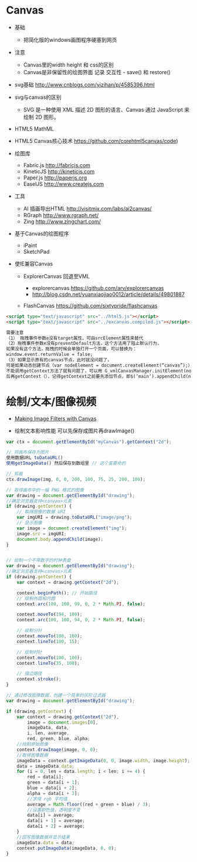 # Canvas

- 基础

  - 把简化版的windows画图程序硬塞到网页

- 注意

  - Canvas里的width height 和 css的区别
  - Canvas是非保留性的绘图界面 记录 交互性 - save() 和 restore()

- svg基础 <http://www.cnblogs.com/yizihan/p/4585396.html>

- svg与canvas的区别

  - SVG 是一种使用 XML 描述 2D 图形的语言、Canvas 通过 JavaScript 来绘制 2D 图形。

- HTML5 MathML

- HTML5 Canvas核心技术 <https://github.com/corehtml5canvas/code>)

- 绘图库

  - Fabric.js <http://fabricjs.com>
  - KineticJS <http://kineticjs.com>
  - Paper.js <http://paperjs.org>
  - EaselJS <http://www.createjs.com>

- 工具

  - AI 插画导出HTML <http://visitmix.com/labs/ai2canvas/>
  - RGraph <http://www.rgraph.net/>
  - Zing <http://www.zingchart.com/>

- 基于Canvas的绘图程序

  - iPaint
  - SketchPad

- 使IE兼容Canvas

  - ExplorerCanvas 回退至VML

    - explorercanvas <https://github.com/arv/explorercanvas>
    - <http://blog.csdn.net/yuanxiaojiao0012/article/details/49801887>

  - FlashCanvas https://github.com/sixtypride/flashcanvas

```html
<script type="text/javascript" src="../html5.js"></script>
<script type="text/javascript" src="../excanvas.compiled.js"></script>

需要注意
（1） 拖拽事件参数e没有target属性，可由srcElement属性来替代
（2）拖拽事件参数e没有preventDefault方法，这个方法用了阻止默认行为，
如果没有这个方法，拖拽的时候会单独打开一个页面，可以替换为：
window.event.returnValue = false;
（3）如果显示原有的canvas节点，此时就没问题了，
可是如果动态创建节点（var nodeElement = document.createElement(“canvas”);），
不能调用getContext方法了就有问题了，可以用 G_vmlCanvasManager.initElement(nodeElement)先初始化节点，
后再getContext（），记得getContext之前要先添加节点，即$(‘main’).appendChild(nodeElement);
```

# 绘制/文本/图像视频

- [Making Image Filters with Canvas](https://www.gitbook.com/book/luo0412/white/edit#)

- 绘制文本影响性能 可以先保存成图片再drawImage()

```javascript
var ctx = document.getElementById("myCanvas").getContext("2d");

// 将画布保存为图片
使用数据URL toDataURL()
使用getImageData() 然后保存到数组里 // 这个蛮要命的

// 剪裁
ctx.drawImage(img, 0, 0, 200, 100, 75, 25, 200, 100);

// 取得画布中的一幅 PNG 格式的图像
var drawing = document.getElementById("drawing");
//确定浏览器支持<canvas>元素
if (drawing.getContext) {
    // 取得图像的数据 URI
    var imgURI = drawing.toDataURL("image/png");
    // 显示图像
    var image = document.createElement("img");
    image.src = imgURI;
    document.body.appendChild(image);
}


// 绘制一个不带数字的时钟表盘
var drawing = document.getElementById("drawing");
//确定浏览器支持<canvas>元素
if (drawing.getContext) {
    var context = drawing.getContext("2d");

    context.beginPath(); // 开始路径
    // 绘制外圆和内圆
    context.arc(100, 100, 99, 0, 2 * Math.PI, false);

    context.moveTo(194, 100);
    context.arc(100, 100, 94, 0, 2 * Math.PI, false);

    // 绘制分针
    context.moveTo(100, 100);
    context.lineTo(100, 15);

    // 绘制时针
    context.moveTo(100, 100);
    context.lineTo(35, 100);

    // 描边路径
    context.stroke();
}

// 通过修改图像数据，创建一个简单的灰阶过滤器
var drawing = document.getElementById("drawing");

if (drawing.getContext) {
    var context = drawing.getContext("2d"),
        image = document.images[0],
        imageData, data,
        i, len, average,
        red, green, blue, alpha;
    //绘制原始图像
    context.drawImage(image, 0, 0);
    //取得图像数据
    imageData = context.getImageData(0, 0, image.width, image.height);
    data = imageData.data;
    for (i = 0, len = data.length; i < len; i += 4) {
        red = data[i];
        green = data[i + 1];
        blue = data[i + 2];
        alpha = data[i + 3];
        //求得 rgb 平均值
        average = Math.floor((red + green + blue) / 3);
        //设置颜色值，透明度不变
        data[i] = average;
        data[i + 1] = average;
        data[i + 2] = average;
    }
    //回写图像数据并显示结果
    imageData.data = data;
    context.putImageData(imageData, 0, 0);
}
```
